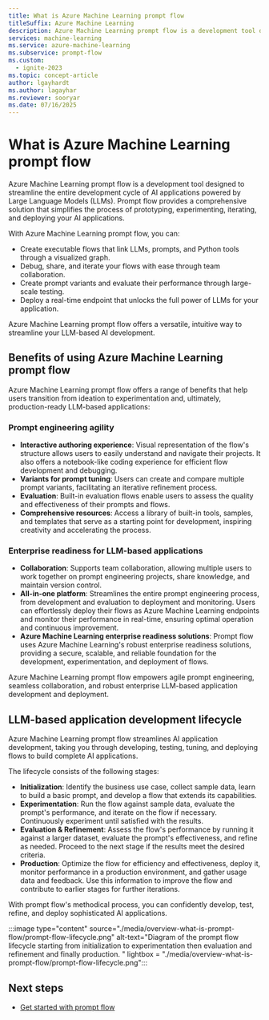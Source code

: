 ```yaml
---
title: What is Azure Machine Learning prompt flow
titleSuffix: Azure Machine Learning
description: Azure Machine Learning prompt flow is a development tool designed to streamline the entire development cycle of AI applications powered by Large Language Models (LLMs).
services: machine-learning
ms.service: azure-machine-learning
ms.subservice: prompt-flow
ms.custom:
  - ignite-2023
ms.topic: concept-article
author: lgayhardt
ms.author: lagayhar
ms.reviewer: sooryar
ms.date: 07/16/2025
---
```


# What is Azure Machine Learning prompt flow

Azure Machine Learning prompt flow is a development tool designed to streamline the entire development cycle of AI applications powered by Large Language Models (LLMs). Prompt flow provides a comprehensive solution that simplifies the process of prototyping, experimenting, iterating, and deploying your AI applications.

With Azure Machine Learning prompt flow, you can:

- Create executable flows that link LLMs, prompts, and Python tools through a visualized graph.
- Debug, share, and iterate your flows with ease through team collaboration.
- Create prompt variants and evaluate their performance through large-scale testing.
- Deploy a real-time endpoint that unlocks the full power of LLMs for your application.

Azure Machine Learning prompt flow offers a versatile, intuitive way to streamline your LLM-based AI development.

## Benefits of using Azure Machine Learning prompt flow

Azure Machine Learning prompt flow offers a range of benefits that help users transition from ideation to experimentation and, ultimately, production-ready LLM-based applications:

### Prompt engineering agility

- **Interactive authoring experience**: Visual representation of the flow's structure allows users to easily understand and navigate their projects. It also offers a notebook-like coding experience for efficient flow development and debugging.
- **Variants for prompt tuning**: Users can create and compare multiple prompt variants, facilitating an iterative refinement process.
- **Evaluation**: Built-in evaluation flows enable users to assess the quality and effectiveness of their prompts and flows.
- **Comprehensive resources**: Access a library of built-in tools, samples, and templates that serve as a starting point for development, inspiring creativity and accelerating the process.

### Enterprise readiness for LLM-based applications

- **Collaboration**: Supports team collaboration, allowing multiple users to work together on prompt engineering projects, share knowledge, and maintain version control.
- **All-in-one platform**: Streamlines the entire prompt engineering process, from development and evaluation to deployment and monitoring. Users can effortlessly deploy their flows as Azure Machine Learning endpoints and monitor their performance in real-time, ensuring optimal operation and continuous improvement.
- **Azure Machine Learning enterprise readiness solutions**: Prompt flow uses Azure Machine Learning's robust enterprise readiness solutions, providing a secure, scalable, and reliable foundation for the development, experimentation, and deployment of flows.

Azure Machine Learning prompt flow empowers agile prompt engineering, seamless collaboration, and robust enterprise LLM-based application development and deployment.

## LLM-based application development lifecycle

Azure Machine Learning prompt flow streamlines AI application development, taking you through developing, testing, tuning, and deploying flows to build complete AI applications.

The lifecycle consists of the following stages:

- **Initialization**: Identify the business use case, collect sample data, learn to build a basic prompt, and develop a flow that extends its capabilities.
- **Experimentation**: Run the flow against sample data, evaluate the prompt's performance, and iterate on the flow if necessary. Continuously experiment until satisfied with the results.
- **Evaluation & Refinement**: Assess the flow's performance by running it against a larger dataset, evaluate the prompt's effectiveness, and refine as needed. Proceed to the next stage if the results meet the desired criteria.
- **Production**: Optimize the flow for efficiency and effectiveness, deploy it, monitor performance in a production environment, and gather usage data and feedback. Use this information to improve the flow and contribute to earlier stages for further iterations.

With prompt flow's methodical process, you can confidently develop, test, refine, and deploy sophisticated AI applications.

:::image type="content" source="./media/overview-what-is-prompt-flow/prompt-flow-lifecycle.png" alt-text="Diagram of the prompt flow lifecycle starting from initialization to experimentation then evaluation and refinement and finally production. " lightbox = "./media/overview-what-is-prompt-flow/prompt-flow-lifecycle.png":::

## Next steps

- [Get started with prompt flow](get-started-prompt-flow.md)
